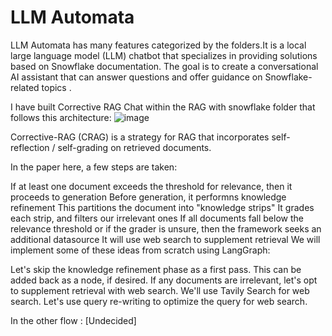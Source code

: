 # LLM Automata


LLM Automata has many features categorized by the folders.It is a local large language model (LLM) chatbot that specializes in providing solutions based on Snowflake documentation. The goal is to create a conversational AI assistant that can answer questions and offer guidance on Snowflake-related topics .


I have built Corrective RAG Chat within the RAG with snowflake folder that follows this architecture:
![image](https://github.com/manjunath-ab/snowflake_sensei/assets/114261603/48124772-8300-41f3-a71d-d65eca768ee4)

Corrective-RAG (CRAG) is a strategy for RAG that incorporates self-reflection / self-grading on retrieved documents.

In the paper here, a few steps are taken:

If at least one document exceeds the threshold for relevance, then it proceeds to generation
Before generation, it performns knowledge refinement
This partitions the document into "knowledge strips"
It grades each strip, and filters our irrelevant ones
If all documents fall below the relevance threshold or if the grader is unsure, then the framework seeks an additional datasource
It will use web search to supplement retrieval
We will implement some of these ideas from scratch using LangGraph:

Let's skip the knowledge refinement phase as a first pass. This can be added back as a node, if desired.
If any documents are irrelevant, let's opt to supplement retrieval with web search.
We'll use Tavily Search for web search.
Let's use query re-writing to optimize the query for web search.


In the other flow : [Undecided]

